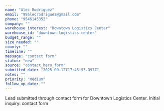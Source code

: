 ```yaml
---
name: "Alec Rodriguez"
email: "99alecrodriguez@gmail.com"
phone: "9546145352"
company: ""
warehouse_interest: "Downtown Logistics Center"
warehouse_id: "downtown-logistics-center"
budget_range: ""
size_needed: ""
county: ""
timeline: ""
message: "contact form"
status: "new"
source: "contact_hero_form"
submitted_date: "2025-09-12T17:45:53.397Z"
notes: ""
priority: "medium"
follow_up_date: ""
---
```


Lead submitted through contact form for Downtown Logistics Center.
Initial inquiry: contact form

